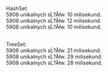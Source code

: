 HashSet: <br>
5908 unikalnych sĹ?Ăłw. 10 milisekund.<br>
5908 unikalnych sĹ?Ăłw. 12 milisekund.<br>
5908 unikalnych sĹ?Ăłw. 10 milisekund.<br><br>

TreeSet:<br>
5908 unikalnych sĹ?Ăłw. 21 milisekund.<br>
5908 unikalnych sĹ?Ăłw. 29 milisekund.<br>
5908 unikalnych sĹ?Ăłw. 28 milisekund.<br>

